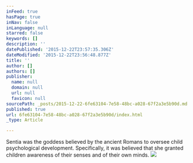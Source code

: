 ```yaml
---
inFeed: true
hasPage: true
inNav: false
inLanguage: null
starred: false
keywords: []
description: ''
datePublished: '2015-12-22T23:57:35.306Z'
dateModified: '2015-12-22T23:56:48.877Z'
title: ''
author: []
authors: []
publisher:
  name: null
  domain: null
  url: null
  favicon: null
sourcePath: _posts/2015-12-22-6fe63104-7e58-48bc-a028-67f2a3e5b90d.md
published: true
url: 6fe63104-7e58-48bc-a028-67f2a3e5b90d/index.html
_type: Article

---
```

Sentia was the goddess believed by the ancient Romans to oversee child psychological development. Specifically, it was believed that she granted children awareness of their senses and of their own minds.
![](https://the-grid-user-content.s3-us-west-2.amazonaws.com/a75b4c3d-fb4c-4385-b925-dbdc6efd46bc.png)